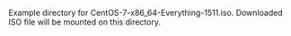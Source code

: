 Example directory for CentOS-7-x86_64-Everything-1511.iso. Downloaded ISO file will be mounted on this directory.